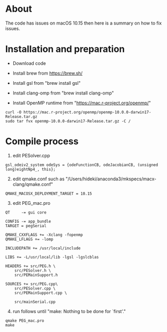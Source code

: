 About
========
The code has issues on macOS 10.15 then here is a summary on how to fix issues.

Installation and preparation
========

- Download code 

- Install brew from https://brew.sh/

- Install gsl from "brew install gsl"

- Install clang-omp from "brew install clang-omp"

- Install OpenMP runtime from "https://mac.r-project.org/openmp/"

```
curl -O https://mac.r-project.org/openmp/openmp-10.0.0-darwin17-Release.tar.gz
sudo tar fvx openmp-10.0.0-darwin17-Release.tar.gz -C /
```


Compile process
========

1. edit PESolver.cpp
```
gsl_odeiv2_system odeSys = {odeFunctionCB, odeJacobianCB, (unsigned long)eightNp4_, this};
```

2. edit qmake.conf such as "/Users/hideki/anaconda3/mkspecs/macx-clang/qmake.conf"
```
QMAKE_MACOSX_DEPLOYMENT_TARGET = 10.15
```

3. edit PEG_mac.pro
```
QT     -= gui core

CONFIG -= app_bundle
TARGET = pegSerial

QMAKE_CXXFLAGS += -Xclang -fopenmp
QMAKE_LFLAGS += -lomp

INCLUDEPATH += /usr/local/include

LIBS += -L/usr/local/lib -lgsl -lgslcblas

HEADERS += src/PEG.h \
    src/PESolver.h \
    src/PEMainSupport.h

SOURCES += src/PEG.cpp\
    src/PESolver.cpp \
    src/PEMainSupport.cpp \

    src/mainSerial.cpp
```


4. run follows until "make: Nothing to be done for `first'."
```
qmake PEG_mac.pro
make
```
